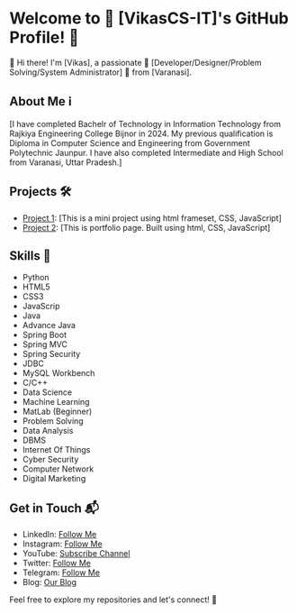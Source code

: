 # Welcome to 🌟 [VikasCS-IT]'s GitHub Profile! 🌟

👋 Hi there! I'm [Vikas], a passionate 🚀 [Developer/Designer/Problem Solving/System Administrator] 🎨 from [Varanasi].

## About Me ℹ️

[I have completed Bachelr of Technology in Information Technology from Rajkiya Engineering College Bijnor in 2024. My previous qualification is Diploma in Computer Science and Engineering from Government Polytechnic Jaunpur. I have also completed Intermediate and High School from Varanasi, Uttar Pradesh.]

## Projects 🛠️

- [Project 1](https://vikascs-it.github.io/HTML-Frameset/): [This is a mini project using html frameset, CSS, JavaScript]
- [Project 2](https://vikascs-it.github.io/Portfolio/): [This is portfolio page. Built using html, CSS, JavaScript]

## Skills 🔧

- Python
- HTML5
- CSS3
- JavaScrip
- Java
- Advance Java
- Spring Boot
- Spring MVC
- Spring Security
- JDBC
- MySQL Workbench
- C/C++
- Data Science
- Machine Learning
- MatLab (Beginner)
- Problem Solving
- Data Analysis
- DBMS
- Internet Of Things
- Cyber Security
- Computer Network
- Digital Marketing

## Get in Touch 📬

- LinkedIn: [Follow Me](https://www.linkedin.com/in/vikascseit/)
- Instagram: [Follow Me](https://www.instagram.com/basicstudyandallknowledgetrick/)
- YouTube: [Subscribe Channel](https://youtube.com/c/BasicStudyAndAllKnowledgeTricks)
- Twitter: [Follow Me](https://twitter.com/Vikas_MyGov)
- Telegram: [Follow Me](https://web.telegram.org/a/#-1001311007607)
- Blog: [Our Blog](https://vikasstudyknowledge.blogspot.com/)
<!-- Email: [Your Email Address](mailto:youremail@example.com) -->

Feel free to explore my repositories and let's connect! 🚀
